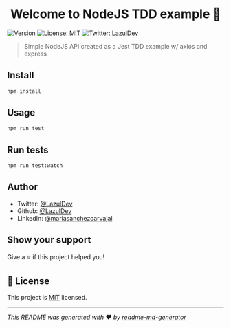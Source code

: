 <h1 align="center">Welcome to NodeJS TDD example 👋</h1>
<p>
  <img alt="Version" src="https://img.shields.io/badge/version-1.0.0-blue.svg?cacheSeconds=2592000" />
  <a href="https://github.com/LazulDev/Node-TDD-example/blob/master/LICENSE" target="_blank">
    <img alt="License: MIT" src="https://img.shields.io/badge/License-MIT-yellow.svg" />
  </a>
  <a href="https://twitter.com/LazulDev" target="_blank">
    <img alt="Twitter: LazulDev" src="https://img.shields.io/twitter/follow/LazulDev.svg?style=social" />
  </a>
</p>

> Simple NodeJS API created as a Jest TDD example w/ axios and express

## Install

```sh
npm install
```

## Usage

```sh
npm run test
```

## Run tests

```sh
npm run test:watch
```

## Author

* Twitter: [@LazulDev](https://twitter.com/LazulDev)
* Github: [@LazulDev](https://github.com/LazulDev)
* LinkedIn: [@mariasanchezcarvajal](https://linkedin.com/in/mariasanchezcarvajal)

## Show your support

Give a ⭐️ if this project helped you!

## 📝 License

This project is [MIT](https://github.com/LazulDev/Node-TDD-example/blob/master/LICENSE) licensed.

***
_This README was generated with ❤️ by [readme-md-generator](https://github.com/kefranabg/readme-md-generator)_